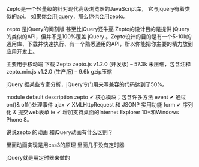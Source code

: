 Zepto是一个轻量级的针对现代高级浏览器的JavaScript库， 它与jquery有着类似的api。 如果你会用jquery，那么你也会用zepto。

zepto 是jQuery的阉割版
甚至比jQuery还牛逼
Zepto的设计目的是提供 jQuery 的类似的API，但并不是100%覆盖 jQuery 。Zepto设计的目的是有一个5-10k的通用库、下载并快速执行、有一个熟悉通用的API，所以你能把你主要的精力放到应用开发上。

主要用于移动端
下载 Zepto
zepto.js v1.2.0 (开发版) – 57.3k 未压缩，包含注释
zepto.min.js v1.2.0 (生产版) – 9.6k gzip压缩

jQuery 据某些专家分析，jQuery专门用来写兼容的代码达到了50%。


module	default	description
zepto	✔	核心模块；包含许多方法
event	✔	通过on()& off()处理事件
ajax	✔	XMLHttpRequest 和 JSONP 实用功能
form	✔	序列化 & 提交web表单
ie	✔	增加支持桌面的Internet Explorer 10+和Windows Phone 8。

说说zepto 的动画 和jQuery动画有什么区别？

里面动画实现是用css3的原理
里面几乎没有定时器

jQuery就是用定时器来做的
